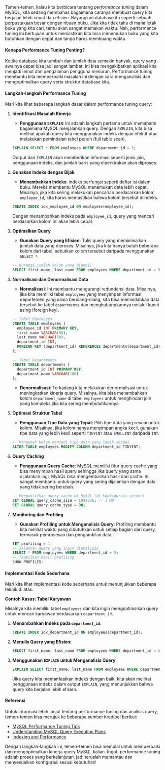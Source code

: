 Temen-temen, kalau kita berbicara tentang *performance tuning* dalam MySQL, kita sedang membahas bagaimana caranya membuat query kita berjalan lebih cepat dan efisien. Bayangkan database itu seperti sebuah perpustakaan besar dengan ribuan buku. Jika kita tidak tahu di mana letak buku yang kita cari, tentu akan sangat memakan waktu. Nah, performance tuning ini bertujuan untuk memastikan kita bisa menemukan buku yang kita butuhkan dengan cepat dan tanpa harus membuang waktu.

#### Kenapa Performance Tuning Penting?

Ketika database kita tumbuh dan jumlah data semakin banyak, query yang awalnya cepat bisa jadi sangat lambat. Ini bisa mengakibatkan aplikasi kita menjadi lemot dan pengalaman pengguna menurun. Performance tuning membantu kita memperbaiki masalah ini dengan cara menganalisis dan mengoptimalkan query serta struktur database kita.

#### Langkah-langkah Performance Tuning

Mari kita lihat beberapa langkah dasar dalam performance tuning query:

1. **Identifikasi Masalah Kinerja**
   - **Penggunaan `EXPLAIN`**: Ini adalah langkah pertama untuk memahami bagaimana MySQL menjalankan query. Dengan `EXPLAIN`, kita bisa melihat apakah query kita menggunakan indeks dengan efektif atau melakukan pemindaian tabel penuh (full table scan).

   ```sql
   EXPLAIN SELECT * FROM employees WHERE department_id = 5;
   ```

   Output dari `EXPLAIN` akan memberikan informasi seperti jenis join, penggunaan indeks, dan jumlah baris yang diperkirakan akan diproses.

2. **Gunakan Indeks dengan Bijak**
   - **Menambahkan Indeks**: Indeks berfungsi seperti daftar isi dalam buku. Mereka membantu MySQL menemukan data lebih cepat. Misalnya, jika kita sering melakukan pencarian berdasarkan kolom `employee_id`, kita harus memastikan bahwa kolom tersebut diindeks.

   ```sql
   CREATE INDEX idx_employee_id ON employees(employee_id);
   ```

   Dengan menambahkan indeks pada `employee_id`, query yang mencari berdasarkan kolom ini akan lebih cepat.

3. **Optimalkan Query**
   - **Gunakan Query yang Efisien**: Tulis query yang meminimalkan jumlah data yang diproses. Misalnya, jika kita hanya butuh beberapa kolom dari tabel, sebutkan kolom tersebut daripada menggunakan `SELECT *`.

   ```sql
   -- Kurangi jumlah kolom yang diambil
   SELECT first_name, last_name FROM employees WHERE department_id = 5;
   ```

4. **Normalisasi dan Denormalisasi Data**
   - **Normalisasi**: Ini membantu mengurangi redundansi data. Misalnya, jika kita memiliki tabel `employees` yang menyimpan informasi departemen yang sama berulang-ulang, kita bisa memindahkan data tersebut ke tabel `departments` dan menghubungkannya melalui kunci asing (foreign key).

   ```sql
   -- Tabel Employees
   CREATE TABLE employees (
     employee_id INT PRIMARY KEY,
     first_name VARCHAR(50),
     last_name VARCHAR(50),
     department_id INT,
     FOREIGN KEY (department_id) REFERENCES departments(department_id)
   );

   -- Tabel Departments
   CREATE TABLE departments (
     department_id INT PRIMARY KEY,
     department_name VARCHAR(100)
   );
   ```

   - **Denormalisasi**: Terkadang kita melakukan denormalisasi untuk meningkatkan kinerja query. Misalnya, kita bisa menambahkan kolom `department_name` di tabel `employees` untuk menghindari join yang kompleks jika kita sering membutuhkannya.

5. **Optimasi Struktur Tabel**
   - **Penggunaan Tipe Data yang Tepat**: Pilih tipe data yang sesuai untuk kolom. Misalnya, jika kolom hanya menyimpan angka kecil, gunakan tipe data yang lebih kecil seperti `TINYINT` atau `SMALLINT` daripada `INT`.

   ```sql
   -- Mengubah kolom menjadi tipe data yang lebih sesuai
   ALTER TABLE employees MODIFY COLUMN department_id TINYINT;
   ```

6. **Query Caching**
   - **Penggunaan Query Cache**: MySQL memiliki fitur query cache yang bisa menyimpan hasil query sehingga jika query yang sama dijalankan lagi, MySQL bisa mengembalikan hasil dari cache. Ini sangat membantu untuk query yang sering dijalankan dengan data yang tidak sering berubah.

   ```sql
   -- Mengaktifkan query cache di MySQL (di konfigurasi server)
   SET GLOBAL query_cache_size = 1048576; -- 1 MB
   SET GLOBAL query_cache_type = ON;
   ```

7. **Monitoring dan Profiling**
   - **Gunakan Profiling untuk Menganalisis Query**: Profiling membantu kita melihat waktu yang dibutuhkan untuk setiap bagian dari query, termasuk pemrosesan dan pengambilan data.

   ```sql
   SET profiling = 1;
   -- Jalankan query yang ingin dianalisis
   SELECT * FROM employees WHERE department_id = 5;
   -- Tampilkan hasil profiling
   SHOW PROFILES;
   ```

#### Implementasi Kode Sederhana

Mari kita lihat implementasi kode sederhana untuk menunjukkan beberapa teknik di atas:

**Contoh Kasus: Tabel Karyawan**

Misalnya kita memiliki tabel `employees` dan kita ingin mengoptimalkan query untuk mencari karyawan berdasarkan `department_id`.

1. **Menambahkan Indeks pada `department_id`**:

   ```sql
   CREATE INDEX idx_department_id ON employees(department_id);
   ```

2. **Menulis Query yang Efisien**:

   ```sql
   SELECT first_name, last_name FROM employees WHERE department_id = 5;
   ```

3. **Menggunakan `EXPLAIN` untuk Menganalisis Query**:

   ```sql
   EXPLAIN SELECT first_name, last_name FROM employees WHERE department_id = 5;
   ```

   Jika query kita memanfaatkan indeks dengan baik, kita akan melihat penggunaan indeks dalam output `EXPLAIN`, yang menunjukkan bahwa query kita berjalan lebih efisien.

#### Referensi

Untuk informasi lebih lanjut tentang performance tuning dan analisis query, temen-temen bisa merujuk ke beberapa sumber kredibel berikut:

- [MySQL Performance Tuning Tips](https://dev.mysql.com/doc/refman/8.0/en/optimization.html)
- [Understanding MySQL Query Execution Plans](https://www.sitepoint.com/understanding-mysql-query-execution-plans/)
- [Indexing and Performance](https://www.mysqltutorial.org/mysql-indexes/)

Dengan langkah-langkah ini, temen-temen bisa memulai untuk memperbaiki dan mengoptimalkan kinerja query MySQL kalian. Ingat, performance tuning adalah proses yang berkelanjutan, jadi teruslah memantau dan menyesuaikan konfigurasi sesuai kebutuhan!

